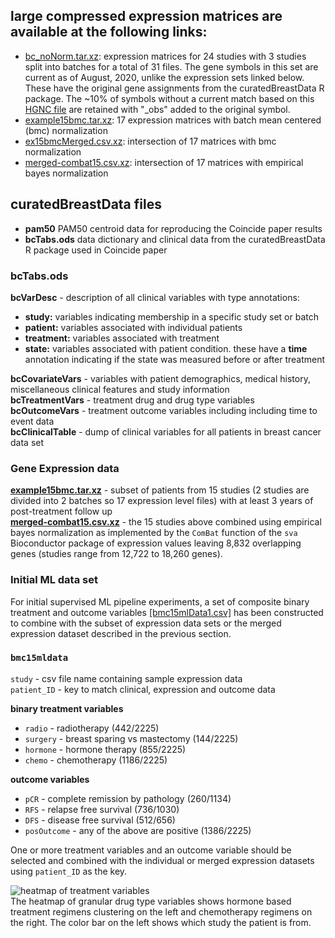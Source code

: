 ## large compressed expression matrices are available at the following links: 
- [bc_noNorm.tar.xz](https://snet-bio-data.s3.us-west-2.amazonaws.com/example15bmc/bc_noNorm.tar.xz): expression matrices for 24 studies with 3 studies split into batches for a total of 31 files.  The gene symbols in this set are current as of August, 2020, unlike the expression sets linked below.  These have the original gene assignments from the curatedBreastData R package.  The ~10% of symbols without a current match based on this [HGNC file](https://www.genenames.org/cgi-bin/download/custom?col=gd_app_sym&col=gd_prev_sym&col=gd_aliases&col=gd_pub_eg_id&col=gd_pub_ensembl_id&status=Approved&hgnc_dbtag=on&order_by=gd_app_sym_sort&format=text&submit=submit) are retained with "_obs" added to the original symbol.
- [example15bmc.tar.xz](https://snet-bio-data.s3.us-west-2.amazonaws.com/example15bmc/example15bmc.tar.xz): 17 expression matrices with batch mean centered (bmc) normalization
- [ex15bmcMerged.csv.xz](https://snet-bio-data.s3-us-west-2.amazonaws.com/example15bmc/ex15bmcMerged.csv.xz): intersection of 17 matrices with bmc normalization
- [merged-combat15.csv.xz](https://snet-bio-data.s3-us-west-2.amazonaws.com/example15bmc/merged-combat15.csv.xz):  intersection of 17 matrices with empirical bayes normalization
## curatedBreastData files
- **pam50** PAM50 centroid data for reproducing the Coincide paper results
- **bcTabs.ods** data dictionary and clinical data from the curatedBreastData R package used in Coincide paper

### bcTabs.ods
**bcVarDesc** -  description of all clinical variables with type annotations:
- **study:**  variables indicating membership in a specific study set or batch
- **patient:**  variables associated with individual patients
- **treatment:**  variables associated with treatment
- **state:**  variables associated with patient condition.  these have a **time** annotation indicating if the state was measured before or after treatment

**bcCovariateVars** - variables with patient demographics, medical history, miscellaneous clinical features and study information  
**bcTreatmentVars** - treatment drug and drug type variables  
**bcOutcomeVars** - treatment outcome variables including including time to event data  
**bcClinicalTable** - dump of clinical variables for all patients in breast cancer data set  

### Gene Expression data
 [**example15bmc.tar.xz**](https://s3.console.aws.amazon.com/s3/buckets/snet-bio-data/example15bmc/example15bmc.tar.xz) - subset of patients from 15 studies (2 studies are divided into 2 batches so 17 expression level files) with at least 3 years of post-treatment follow up  
 [**merged-combat15.csv.xz**](https://snet-bio-data.s3-us-west-2.amazonaws.com/example15bmc/merged-combat15.csv.xz) - the 15 studies above combined using empirical bayes normalization as implemented by the `ComBat` function of the `sva` Bioconductor package of expression values leaving 8,832 overlapping genes (studies range from 12,722 to 18,260 genes).  

### Initial ML data set
For initial supervised ML pipeline experiments, a set of composite binary treatment and outcome variables [[bmc15mlData1.csv]](https://github.com/singnet/cancer/blob/master/data/curatedBreastData/bmc15mldata1.csv) has been constructed to combine with the subset of expression data sets or the merged expression dataset described in the previous section.  
### `bmc15mldata`
`study` - csv file name containing sample expression data  
`patient_ID` - key to match clinical, expression and outcome data  
  
**binary treatment variables**
- `radio` - radiotherapy (442/2225)
- `surgery` - breast sparing vs mastectomy (144/2225)
- `hormone` - hormone therapy (855/2225)
- `chemo` - chemotherapy (1186/2225)
  
**outcome variables**
- `pCR` - complete remission by pathology (260/1134)
- `RFS` - relapse free survival (736/1030)
- `DFS` - disease free survival (512/656)
- `posOutcome` - any of the above are positive (1386/2225)  

One or more treatment variables and an outcome variable should be selected and combined with the individual or merged expression datasets using `patient_ID` as the key.

![heatmap of treatment variables](../../plots/bmc15txHeatmap3.png)  
The heatmap of granular drug type variables shows hormone based treatment regimens clustering on the left and chemotherapy regimens on the right.  The color bar on the left shows which study the patient is from.
